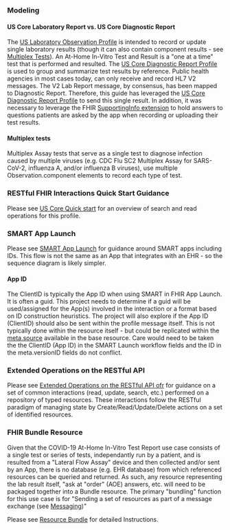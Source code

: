 ### Modeling

#### US Core Laboratory Report vs. US Core Diagnostic Report

The [US Laboratory Observation Profile](http://hl7.org/fhir/us/core/StructureDefinition/us-core-observation-lab) is intended to record or update single laboratory results (though it can also contain component results - see [Multiplex Tests](#multiplex-tests)). An At-Home In-Vitro Test and Result is a "one at a time" test that is performed and resulted.  The [US Core Diagnostic Report Profile](http://hl7.org/fhir/us/core/StructureDefinition/us-core-diagnosticreport-lab) is used to group and summarize test results by reference. Public health agencies in most cases today, can only receive and record HL7 V2 messages. The V2 Lab Report message, by consensus, has been mapped to Diagnostic Report. Therefore, this guide has leveraged the [US Core Diagnostic Report Profile](http://hl7.org/fhir/us/core/StructureDefinition/us-core-diagnosticreport-lab) to send this single result. In addition, it was necessary to leverage the FHIR [SupportingInfo extension](http://hl7.org/fhir/StructureDefinition/workflow-supportingInfo) to hold answers to questions patients are asked by the app when recording or uploading their test results.

#### Multiplex tests

Multiplex Assay tests that serve as a single test to diagnose infection caused by multiple viruses (e.g. CDC Flu SC2 Multiplex Assay for SARS-CoV-2, influenza A, and/or influenza B viruses), use multiple Observation.component elements to record each type of test.

### RESTful FHIR Interactions Quick Start Guidance
Please see [US Core Quick start](https://www.hl7.org/fhir/us/core/StructureDefinition-us-core-observation-lab.html#quick-start) for an overview of search and read operations for this profile.

### SMART App Launch
Please see [SMART App Launch](http://build.fhir.org/ig/HL7/smart-app-launch/) for guidance around SMART apps including IDs.
This flow is not the same as an App that integrates with an EHR - so the sequence diagram is likely simpler.

#### App ID
The ClientID is typically the App ID when using SMART in FHIR App Launch. It is often a guid. 
This project needs to determine if a guid will be used/assigned for the App(s) involved in the interaction or a format based on ID construction heuristics.
The project will also explore if the App ID (ClientID) should also be sent within the profile message itself. This is not typically done within the resource itself - but could be replicated within the [meta.source](https://www.hl7.org/fhir/resource.html#Meta) available in the base resource. Care would need to be taken the the ClientID (App ID) in the SMART Launch workflow fields and the ID in the meta.versionID fields do not conflict.

### Extended Operations on the RESTful API
Please see [Extended Operations on the RESTful API ofr](http://hl7.org/fhir/R4/operations.html) for guidance on a set of common interactions (read, update, search, etc.) performed on a repository of typed resources. These interactions follow the RESTful paradigm of managing state by Create/Read/Update/Delete actions on a set of identified resources.

### FHIR Bundle Resource
Given that the COVID-19 At-Home In-Vitro Test Report use case consists of a single test or series of tests, independantly run by a patient, and is resulted from a "Lateral Flow Assay" device and then collected and/or sent by an App, there is no database (e.g. EHR database) from which referenced resources can be queried and returned.  As such, any resource representing the lab result itself, "ask at "order" (AOE) answers, etc. will need to be packaged together into a Bundle resource. The primary "bundling" function for this use case is for "Sending a set of resources as part of a message exchange (see [Messaging](https://www.hl7.org/fhir/messaging.html))"

Please see [Resource Bundle](https://www.hl7.org/fhir/bundle.html) for detailed Instructions.